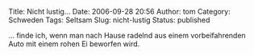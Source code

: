 Title: Nicht lustig...
Date: 2006-09-28 20:56
Author: tom
Category: Schweden
Tags: Seltsam
Slug: nicht-lustig
Status: published

... finde ich, wenn man nach Hause radelnd aus einem vorbeifahrenden
Auto mit einem rohen Ei beworfen wird.

